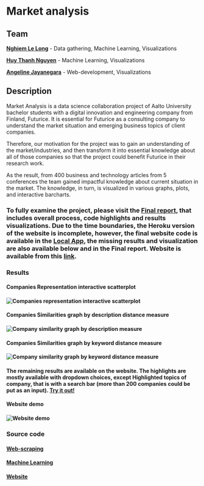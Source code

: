 # Market analysis
## Team 
[**Nghiem Le Long**](www.linkedin.com/in/le-long-nghiem/) - Data gathering, Machine Learning, Visualizations


[**Huy Thanh Nguyen**]( www.linkedin.com/in/huy-nguyen-thanh) - Machine Learning, Visualizations


[**Angeline Jayanegara**](www.linkedin.com/in/angelinejayanegara/) - Web-development, Visualizations

## Description
Market Analysis is a data science collaboration project of Aalto University bachelor students with a digital innovation and engineering company from Finland, Futurice. 
It is essential for Futurice as a consulting company to understand the market situation and emerging business topics of client companies. 


Therefore, our motivation for the project was to gain an understanding of the market/industries, and then transform it into essential knowledge about all of those companies so that the project could benefit Futurice in their research work.


As the result, from 400 business and technology articles from 5 conferences the team gained impactful knowledge about current situation in the market. The knowledge, in turn, is visualized in various graphs, plots, and interactive barcharts.


### To fully examine the project, please visit the [Final report](https://docs.google.com/document/d/1ZlW0jN_-YeFXaHFqtsxEePpSCyPvxBmePFNQE8Lc78A/edit?usp=sharing), that includes overall process, code highlights and results visualizations. Due to the time boundaries, the Heroku version of the website is incomplete, however, the final website code is available in the [Local App](https://github.com/angelineov/Data-science-project/blob/master/Website/final_local_app_with_all_plots.py), the missing results and visualization are also available below and in the Final report. Website is available from this [link](https://market-highlights.herokuapp.com/). 

### Results
#### Companies Representation interactive scatterplot 
#### ![Companies representation interactive scatterplot](https://j.gifs.com/yoqwYw.gif)

#### Companies Similarities graph by description distance measure
#### ![Company similarity graph by description measure](https://j.gifs.com/r8j2Ak.gif)

#### Companies Similarities graph by keyword distance measure
#### ![Company similarity graph by keyword distance measure](https://j.gifs.com/xnp6Jz.gif)

#### The remaining results are available on the website. The highlights are mostly available with dropdown choices, except Highlighted topics of company, that is with a search bar (more than 200 companies could be put as an input). [Try it out!](https://market-highlights.herokuapp.com/)
#### Website demo
#### ![Website demo](https://j.gifs.com/Gv1R3r.gif)




### Source code
#### [Web-scraping](https://github.com/angelineov/Data-science-project/tree/master/Webscraping)
#### [Machine Learning](https://github.com/angelineov/Data-science-project/tree/master/Machine%20Learning)
#### [Website](https://github.com/angelineov/Data-science-project/tree/master/Website)



